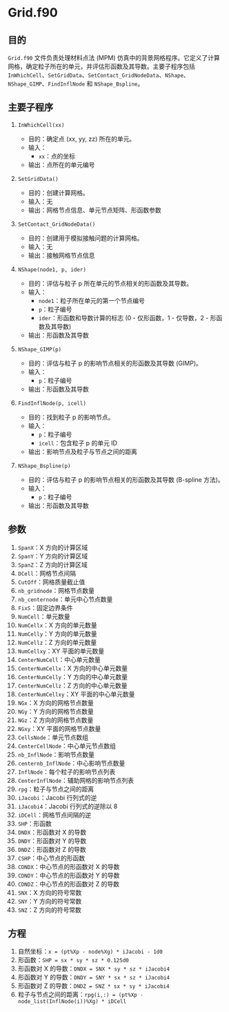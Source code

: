 # Grid.f90

## 目的
`Grid.f90` 文件负责处理材料点法 (MPM) 仿真中的背景网格程序。它定义了计算网格，确定粒子所在的单元，并评估形函数及其导数。主要子程序包括 `InWhichCell`、`SetGridData`、`SetContact_GridNodeData`、`NShape`、`NShape_GIMP`、`FindInflNode` 和 `NShape_Bspline`。

## 主要子程序
1. `InWhichCell(xx)`
   - 目的：确定点 (xx, yy, zz) 所在的单元。
   - 输入：
     - `xx`：点的坐标
   - 输出：点所在的单元编号

2. `SetGridData()`
   - 目的：创建计算网格。
   - 输入：无
   - 输出：网格节点信息、单元节点矩阵、形函数参数

3. `SetContact_GridNodeData()`
   - 目的：创建用于模拟接触问题的计算网格。
   - 输入：无
   - 输出：接触网格节点信息

4. `NShape(node1, p, ider)`
   - 目的：评估与粒子 p 所在单元的节点相关的形函数及其导数。
   - 输入：
     - `node1`：粒子所在单元的第一个节点编号
     - `p`：粒子编号
     - `ider`：形函数和导数计算的标志 (0 - 仅形函数，1 - 仅导数，2 - 形函数及其导数)
   - 输出：形函数及其导数

5. `NShape_GIMP(p)`
   - 目的：评估与粒子 p 的影响节点相关的形函数及其导数 (GIMP)。
   - 输入：
     - `p`：粒子编号
   - 输出：形函数及其导数

6. `FindInflNode(p, icell)`
   - 目的：找到粒子 p 的影响节点。
   - 输入：
     - `p`：粒子编号
     - `icell`：包含粒子 p 的单元 ID
   - 输出：影响节点及粒子与节点之间的距离

7. `NShape_Bspline(p)`
   - 目的：评估与粒子 p 的影响节点相关的形函数及其导数 (B-spline 方法)。
   - 输入：
     - `p`：粒子编号
   - 输出：形函数及其导数

## 参数
1. `SpanX`：X 方向的计算区域
2. `SpanY`：Y 方向的计算区域
3. `SpanZ`：Z 方向的计算区域
4. `DCell`：网格节点间隔
5. `CutOff`：网格质量截止值
6. `nb_gridnode`：网格节点数量
7. `nb_centernode`：单元中心节点数量
8. `FixS`：固定边界条件
9. `NumCell`：单元数量
10. `NumCellx`：X 方向的单元数量
11. `NumCelly`：Y 方向的单元数量
12. `NumCellz`：Z 方向的单元数量
13. `NumCellxy`：XY 平面的单元数量
14. `CenterNumCell`：中心单元数量
15. `CenterNumCellx`：X 方向的中心单元数量
16. `CenterNumCelly`：Y 方向的中心单元数量
17. `CenterNumCellz`：Z 方向的中心单元数量
18. `CenterNumCellxy`：XY 平面的中心单元数量
19. `NGx`：X 方向的网格节点数量
20. `NGy`：Y 方向的网格节点数量
21. `NGz`：Z 方向的网格节点数量
22. `NGxy`：XY 平面的网格节点数量
23. `CellsNode`：单元节点数组
24. `CenterCellNode`：中心单元节点数组
25. `nb_InflNode`：影响节点数量
26. `centernb_InflNode`：中心影响节点数量
27. `InflNode`：每个粒子的影响节点列表
28. `CenterInflNode`：辅助网格的影响节点列表
29. `rpg`：粒子与节点之间的距离
30. `iJacobi`：Jacobi 行列式的逆
31. `iJacobi4`：Jacobi 行列式的逆除以 8
32. `iDCell`：网格节点间隔的逆
33. `SHP`：形函数
34. `DNDX`：形函数对 X 的导数
35. `DNDY`：形函数对 Y 的导数
36. `DNDZ`：形函数对 Z 的导数
37. `CSHP`：中心节点的形函数
38. `CDNDX`：中心节点的形函数对 X 的导数
39. `CDNDY`：中心节点的形函数对 Y 的导数
40. `CDNDZ`：中心节点的形函数对 Z 的导数
41. `SNX`：X 方向的符号常数
42. `SNY`：Y 方向的符号常数
43. `SNZ`：Z 方向的符号常数

## 方程
1. 自然坐标：`x = (pt%Xp - node%Xg) * iJacobi - 1d0`
2. 形函数：`SHP = sx * sy * sz * 0.125d0`
3. 形函数对 X 的导数：`DNDX = SNX * sy * sz * iJacobi4`
4. 形函数对 Y 的导数：`DNDY = SNY * sx * sz * iJacobi4`
5. 形函数对 Z 的导数：`DNDZ = SNZ * sx * sy * iJacobi4`
6. 粒子与节点之间的距离：`rpg(i,:) = (pt%Xp - node_list(InflNode(i))%Xg) * iDCell`
